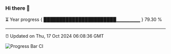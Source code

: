 ### Hi there 👋

⏳ Year progress { ███████████████████████▁▁▁▁▁▁▁ } 79.30 %

---

⏰ Updated on Thu, 17 Oct 2024 06:08:36 GMT

![Progress Bar CI](https://github.com/EinsPommes/EinsPommes/blob/main/.github/workflows/main.yml)
